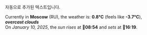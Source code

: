 
자동으로 추가된 텍스트입니다.

<!--START_SECTION:weather:moscow-->
Currently in **Moscow** (RU), the weather is: **0.8°C** (feels like **-3.7°C**), ***overcast clouds***<br/>
On *January 10, 2025*, the *sun rises* at 🌅**08:54** and *sets* at 🌇**16:19**.
<!--END_SECTION:weather-->
